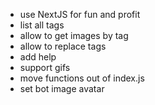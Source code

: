 - use NextJS for fun and profit
- list all tags
- allow to get images by tag
- allow to replace tags
- add help
- support gifs
- move functions out of index.js
- set bot image avatar